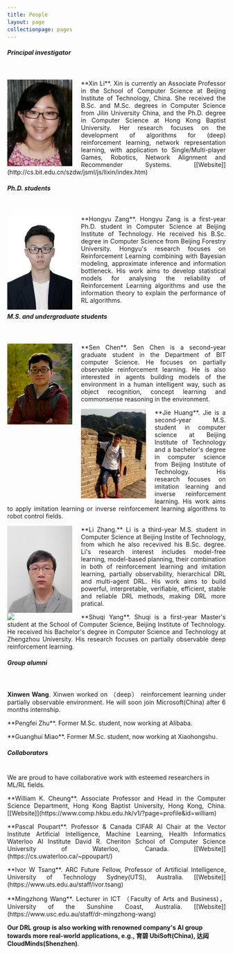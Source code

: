 ```yaml
---
title: People
layout: page
collectionpage: pages
---
```


<style type="text/css">
.bio{
  display: block;
  margin-right: 20px;
  float: left;
  width: 150px;
}
</style>

##### Principal investigator
<br>
<!---![XinLi](/images/bios/XinLi.png)--->

<p style="text-align:justify;"><img class="bio" src="/images/bios/XinLi.png" float="left" clear="both" align="left" width="120"> **Xin Li**. Xin is currently an Associate Professor in the School of Computer Science at Beijing Institute of Technology, China.  She received the B.Sc. and M.Sc. degrees in Computer Science from Jilin University  China, and the Ph.D. degree in Computer Science at Hong Kong Baptist University. Her research focuses on the development of algorithms for  (deep) reinforcement learning, network representation learning,  with application to Single/Multi-player Games, Robotics, Network Alignment and Recommender Systems. [[Website]](http://cs.bit.edu.cn/szdw/jsml/js/lixin/index.htm)</p>



##### Ph.D. students
<br>

<p style="text-align:justify;"><img class="bio" src="/images/bios/hyZang.jpg" float="left" clear="both" align="left" width="120">**Hongyu Zang**. Hongyu Zang is a first-year Ph.D. student in Computer Science at Beijing Institute of Technology. He received his B.Sc. degree in Computer Science from Beijing Forestry University. Hongyu's research focuses on Reinforcement Learning combining with Bayesian modeling, approximate inference and information bottleneck. His work aims to develop statistical models for analysing the reliability of Reinforcement Learning algorithms and use the information theory to explain the performance of RL algorithms. </p> 

##### M.S. and undergraduate students
<br>

<p style="text-align:justify;"><img class="bio" src="/images/bios/chensen.jpeg" float="left" clear="both" align="left" width="120">**Sen Chen**.  Sen Chen is a second-year graduate student in the Department of BIT computer Science. He focuses on partially observable reinforcement learning. He is also interested in agents building models of the environment in a human intelligent way, such as object recognition, concept learning and commonsense reasoning in the environment.</p>


<p style="text-align:justify;"><img class="bio" src="/images/bios/huangjie.jpeg" float="left" clear="both" align="left" width="120">**Jie Huang**. Jie is a second-year M.S. student in computer science at Beijing Institute of Technology and a bachelor's degree in computer science from Beijing Institute of Technology. His research focuses on imitation learning and inverse reinforcement learning. His work aims to apply imitation learning or inverse reinforcement learning algorithms to robot control fields.</p>


<p style="text-align:justify;"><img class="bio" src="/images/bios/Zli.jpeg" float="left" clear="both" align="left" width="120">**Li Zhang.** Li is a third-year M.S. student in Computer Science at Beijing Instite of Technology, from which he also recevived his B.Sc. degree. Li's research interest includes model-free learning, model-based planning, their combination in both of reinforcement learning and imitation learning, partially observability, hierarchical DRL and multi-agent DRL. His work aims to build powerful, interpretable, verifiable, efficient, stable and reliable DRL methods, making DRL more pratical.</p>


<p style="text-align:justify;"><img class="bio" src="/images/bios/shuqi.jpeg" float="left" clear="both" align="left" width="120">**Shuqi Yang**. Shuqi is a first-year Master's student  at the School of Computer Science, Beijing Institute of Technology. He received his Bachelor's degree in Computer Science and Technology at Zhengzhou University. His research focuses on partially observable deep reinforcement learning.</p>



##### Group alumni

<br>

<p style="text-align:justify;"><strong>Xinwen Wang</strong>. Xinwen worked on （deep） reinforcement learning under partially observable environment. He will soon join Microsoft(China) after 6 months internship.</p>

<p style="text-align:justify;">**Pengfei Zhu**. Former M.Sc. student, now working at Alibaba.</p>


<p style="text-align:justify;">**Guanghui Miao**. Former M.Sc. student, now working at Xiaohongshu.</p>



##### Collaborators

<br> We are proud to have collaborative work with esteemed researchers in ML/RL fields.  

<p style="text-align:justify;">**William K. Cheung**. Associate Professor and Head in the Computer Science Department, Hong Kong Baptist University, Hong Kong, China. [[Website]](https://www.comp.hkbu.edu.hk/v1/?page=profile&id=william)</p>


<p style="text-align:justify;">**Pascal Poupart**. Professor & Canada CIFAR AI Chair at the Vector Institute Artificial Intelligence, Machine Learning, Health Informatics Waterloo AI Institute David R. Cheriton School of Computer Science University of Waterloo, Canada. [[Website]](https://cs.uwaterloo.ca/~ppoupart/)</p>


<p style="text-align:justify;">**Ivor W Tsang**. ARC Future Fellow, Professor of Artificial Intelligence, University of Technology Sydney(UTS), Australia. [[Website]](https://www.uts.edu.au/staff/ivor.tsang)</p>

<p style="text-align:justify;">**Mingzhong Wang**. Lecturer in ICT （Faculty of Arts and Business)，University of the Sunshine Coast, Australia. [[Website]](https://www.usc.edu.au/staff/dr-mingzhong-wang)</p>

**Our DRL group is also working with renowned company's AI group towards more real-world applications, e.g., 育碧 UbiSoft(China), 达闼 CloudMinds(Shenzhen)**. 
